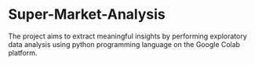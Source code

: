 # Super-Market-Analysis
The project aims to extract meaningful insights by performing exploratory data analysis  using python programming language on the Google Colab platform.

